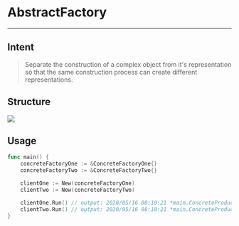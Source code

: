 # AbstractFactory

---

## Intent

> Separate the construction of a complex object from it's representation so that the same construction process can create different representations.

## Structure

<img src="https://docs.google.com/drawings/d/e/2PACX-1vQh3dOc17AtxEJCrBD2mWvDYAVyoWww_RwmfYRXOgttxyYCA8lE2LuwQR4oAg98M7J_8LGkrOcVGeIa/pub?w=960&amp;h=720">

## Usage

```go
func main() {
	concreteFactoryOne := &ConcreteFactoryOne{}
	concreteFactoryTwo := &ConcreteFactoryTwo{}

	clientOne := New(concreteFactoryOne)
	clientTwo := New(concreteFactoryTwo)

    clientOne.Run() // output: 2020/05/16 08:10:21 *main.ConcreteProductBOne interacts with *main.ConcreteProductAOne
	clientTwo.Run() // output: 2020/05/16 08:10:21 *main.ConcreteProductBTwo interacts with *main.ConcreteProductATwo
}
```